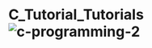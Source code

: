 # C_Tutorial_Tutorials![c-programming-2](https://user-images.githubusercontent.com/104912872/221655036-b2bb1b7a-4fba-4a61-97d4-b6da6bd9ca93.jpg)
